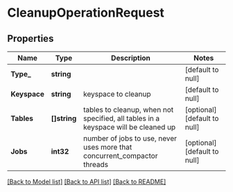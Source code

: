 # CleanupOperationRequest

## Properties
Name | Type | Description | Notes
------------ | ------------- | ------------- | -------------
**Type_** | **string** |  | [default to null]
**Keyspace** | **string** | keyspace to cleanup  | [default to null]
**Tables** | **[]string** | tables to cleanup, when not specified, all tables in a keyspace will be cleaned up  | [optional] [default to null]
**Jobs** | **int32** | number of jobs to use, never uses more that concurrent_compactor threads  | [optional] [default to null]

[[Back to Model list]](../README.md#documentation-for-models) [[Back to API list]](../README.md#documentation-for-api-endpoints) [[Back to README]](../README.md)

